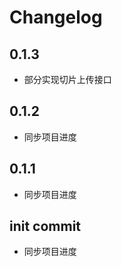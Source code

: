 # Changelog

## 0.1.3

* 部分实现切片上传接口

## 0.1.2

* 同步项目进度

## 0.1.1

* 同步项目进度

## init commit

* 同步项目进度
